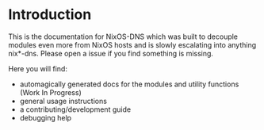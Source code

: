 # Introduction

This is the documentation for NixOS-DNS which was built to decouple modules even more from NixOS hosts and is slowly escalating into anything nix*-dns.
Please open a issue if you find something is missing.

Here you will find:
- automagically generated docs for the modules and utility functions (Work In Progress)
- general usage instructions
- a contributing/development guide
- debugging help
